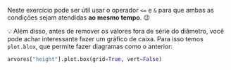 Neste exercício pode ser útil usar o operador `<=` e `&` para que ambas as condições sejam atendidas **ao mesmo tempo**. :wink:

💡 Além disso, antes de remover os valores fora de série do diâmetro, você pode achar interessante fazer um gráfico de caixa. Para isso temos `plot.blox`, que  permite fazer diagramas como o anterior:

```python
arvores["height"].plot.box(grid=True, vert=False)
```